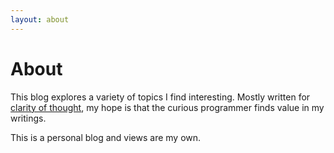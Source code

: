 ```yaml
---
layout: about
---
```


# About

<!--author-->

This blog explores a variety of topics I find interesting. Mostly written for [clarity of thought](https://essay.app/guide), my hope is that the curious programmer finds value in my writings.

This is a personal blog and views are my own.
